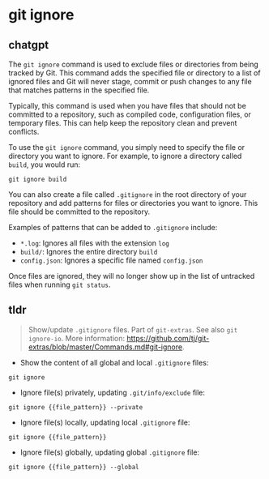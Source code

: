 # git ignore 
## chatgpt 
The `git ignore` command is used to exclude files or directories from being tracked by Git. This command adds the specified file or directory to a list of ignored files and Git will never stage, commit or push changes to any file that matches patterns in the specified file.

Typically, this command is used when you have files that should not be committed to a repository, such as compiled code, configuration files, or temporary files. This can help keep the repository clean and prevent conflicts.

To use the `git ignore` command, you simply need to specify the file or directory you want to ignore. For example, to ignore a directory called `build`, you would run:

```
git ignore build
```

You can also create a file called `.gitignore` in the root directory of your repository and add patterns for files or directories you want to ignore. This file should be committed to the repository.

Examples of patterns that can be added to `.gitignore` include:

- `*.log`:  Ignores all files with the extension `log`
- `build/`: Ignores the entire directory `build`
- `config.json`: Ignores a specific file named `config.json`

Once files are ignored, they will no longer show up in the list of untracked files when running `git status`. 

## tldr 
 
> Show/update `.gitignore` files.
> Part of `git-extras`. See also `git ignore-io`.
> More information: <https://github.com/tj/git-extras/blob/master/Commands.md#git-ignore>.

- Show the content of all global and local `.gitignore` files:

`git ignore`

- Ignore file(s) privately, updating `.git/info/exclude` file:

`git ignore {{file_pattern}} --private`

- Ignore file(s) locally, updating local `.gitignore` file:

`git ignore {{file_pattern}}`

- Ignore file(s) globally, updating global `.gitignore` file:

`git ignore {{file_pattern}} --global`
